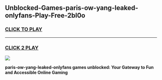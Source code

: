 
## Unblocked-Games-paris-ow-yang-leaked-onlyfans-Play-Free-2bl0o
<h3>
<a href="https://premium76.site?title=paris-ow-yang-leaked-onlyfans&ref=09A">CLICK TO PLAY</a></h3>
<hr>

<h3>
<a href="https://premium76.site?title=paris-ow-yang-leaked-onlyfans&ref=09A">CLICK 2 PLAY</a>
  
</h3>

<a href="https://premium76.site?title=paris-ow-yang-leaked-onlyfans&ref=09A"><img src="https://clearcache.store/games.png"></a>


**paris-ow-yang-leaked-onlyfans games unblocked: Your Gateway to Fun and Accessible Online Gaming**
